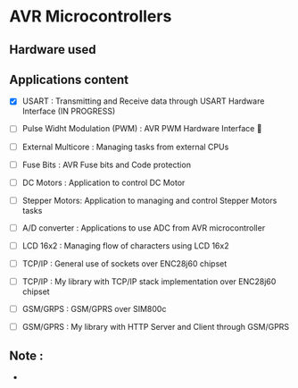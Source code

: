 # AVR Microcontrollers



## Hardware used



## Applications content
* [x] USART : Transmitting and Receive data through USART Hardware Interface (IN PROGRESS)
* [ ] Pulse Widht Modulation (PWM) : AVR PWM Hardware Interface :pushpin:
* [ ] External Multicore : Managing tasks from external CPUs
* [ ] Fuse Bits : AVR Fuse bits and Code protection
* [ ] DC Motors : Application to control DC Motor
* [ ] Stepper Motors: Application to managing and control Stepper Motors tasks
* [ ] A/D converter : Applications to use ADC from AVR microcontroller
* [ ] LCD 16x2 : Managing flow of characters using LCD 16x2
* [ ] TCP/IP : General use of sockets over ENC28j60 chipset
* [ ] TCP/IP : My library with TCP/IP stack implementation over ENC28j60 chipset
* [ ] GSM/GRPS : GSM/GPRS over SIM800c 
* [ ] GSM/GPRS : My library with HTTP Server and Client through GSM/GPRS
 

## Note : 
- 
